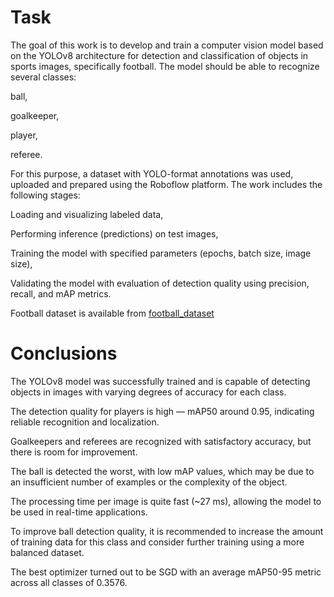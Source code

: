 # Task

The goal of this work is to develop and train a computer vision model based on the YOLOv8 architecture for detection and classification of objects in sports images, specifically football. The model should be able to recognize several classes:

ball,

goalkeeper,

player,

referee.

For this purpose, a dataset with YOLO-format annotations was used, uploaded and prepared using the Roboflow platform. The work includes the following stages:

Loading and visualizing labeled data,

Performing inference (predictions) on test images,

Training the model with specified parameters (epochs, batch size, image size),

Validating the model with evaluation of detection quality using precision, recall, and mAP metrics.

Football dataset is available from [football_dataset]( https://universe.roboflow.com/roboflow-jvuqo/football-players-detection-3zvbc/dataset/2 )

# Conclusions

The YOLOv8 model was successfully trained and is capable of detecting objects in images with varying degrees of accuracy for each class.

The detection quality for players is high — mAP50 around 0.95, indicating reliable recognition and localization.

Goalkeepers and referees are recognized with satisfactory accuracy, but there is room for improvement.

The ball is detected the worst, with low mAP values, which may be due to an insufficient number of examples or the complexity of the object.

The processing time per image is quite fast (~27 ms), allowing the model to be used in real-time applications.

To improve ball detection quality, it is recommended to increase the amount of training data for this class and consider further training using a more balanced dataset.

The best optimizer turned out to be SGD with an average mAP50-95 metric across all classes of 0.3576.
